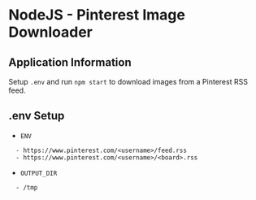 # NodeJS - Pinterest Image Downloader

## Application Information
Setup `.env` and run `npm start` to download images from a Pinterest RSS feed.

## .env Setup 
* `ENV`
```
  - https://www.pinterest.com/<username>/feed.rss
  - https://www.pinterest.com/<username>/<board>.rss
```

* `OUTPUT_DIR`
```
  - /tmp
```
